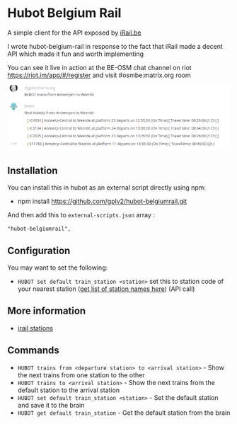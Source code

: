 # Hubot Belgium Rail

A simple client for the API exposed by [iRail.be](https://irail.be/)

I wrote hubot-belgium-rail in response to the fact that iRail made a decent API which made it fun and worth implementing

You can see it live in action at the BE-OSM chat channel on riot https://riot.im/app/#/register and visit #osmbe:matrix.org room

![Example from matrix](/screenshots/screenshot1.png)


## Installation

You can install this in hubot as an external script directly using npm:

 - npm install https://github.com/gplv2/hubot-belgiumrail.git

And then add this to `external-scripts.json` array :

    "hubot-belgiumrail",

## Configuration

You may want to set the following:

 - `HUBOT set default train_station <station>` set this to station code of your nearest station ([get list of station names here](https://docs.irail.be/#stations)) (API call)

## More information
 - [irail stations](https://github.com/iRail/stations)

## Commands

 - `HUBOT trains from <departure station> to <arrival station>` - Show the next trains from one station to the other
 - `HUBOT trains to <arrival station>` - Show the next trains from the default station to the arrival station
 - `HUBOT set default train_station <station>` - Set the default station and save it to the brain
 - `HUBOT get default train_station`           - Get the default station from the brain
